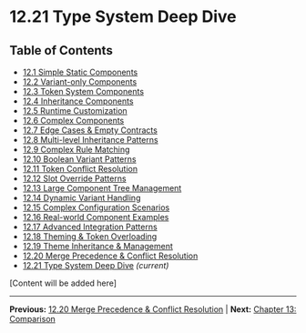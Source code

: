 # 12.21 Type System Deep Dive

## Table of Contents
- [12.1 Simple Static Components](./12.1-simple-static-components.md)
- [12.2 Variant-only Components](./12.2-variant-only-components.md)
- [12.3 Token System Components](./12.3-token-system-components.md)
- [12.4 Inheritance Components](./12.4-inheritance-components.md)
- [12.5 Runtime Customization](./12.5-runtime-customization.md)
- [12.6 Complex Components](./12.6-complex-components.md)
- [12.7 Edge Cases & Empty Contracts](./12.7-edge-cases-empty-contracts.md)
- [12.8 Multi-level Inheritance Patterns](./12.8-multi-level-inheritance-patterns.md)
- [12.9 Complex Rule Matching](./12.9-complex-rule-matching.md)
- [12.10 Boolean Variant Patterns](./12.10-boolean-variant-patterns.md)
- [12.11 Token Conflict Resolution](./12.11-token-conflict-resolution.md)
- [12.12 Slot Override Patterns](./12.12-slot-override-patterns.md)
- [12.13 Large Component Tree Management](./12.13-large-component-tree-management.md)
- [12.14 Dynamic Variant Handling](./12.14-dynamic-variant-handling.md)
- [12.15 Complex Configuration Scenarios](./12.15-complex-configuration-scenarios.md)
- [12.16 Real-world Component Examples](./12.16-real-world-component-examples.md)
- [12.17 Advanced Integration Patterns](./12.17-advanced-integration-patterns.md)
- [12.18 Theming & Token Overloading](./12.18-theming-token-overloading.md)
- [12.19 Theme Inheritance & Management](./12.19-theme-inheritance-management.md)
- [12.20 Merge Precedence & Conflict Resolution](./12.20-merge-precedence-conflict-resolution.md)
- [12.21 Type System Deep Dive](./12.21-type-system-deep-dive.md) *(current)*

[Content will be added here]

---

**Previous:** [12.20 Merge Precedence & Conflict Resolution](./12.20-merge-precedence-conflict-resolution.md) | **Next:** [Chapter 13: Comparison](../13-comparison/README.md)
